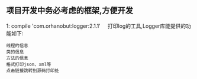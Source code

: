 ## 项目开发中务必考虑的框架,方便开发

1: compile 'com.orhanobut:logger:2.1.1' &nbsp; &nbsp; 打印log的工具,Logger库能提供的功能如下:

    线程的信息
    类的信息
    方法的信息
    格式打印json、xml等
    点击链接跳转到源码打印处
